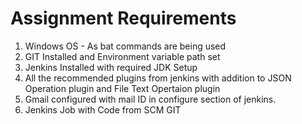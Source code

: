 # Assignment Requirements

1. Windows OS - As bat commands are being used
2. GIT Installed and Environment variable path set
3. Jenkins Installed with required JDK Setup
4. All the recommended plugins from jenkins with addition to JSON Operation plugin and File Text Opertaion plugin
5. Gmail configured with mail ID in configure section of jenkins.
6. Jenkins Job with Code from SCM GIT

